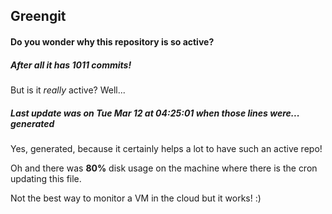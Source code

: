 ## Greengit

#### Do you wonder why this repository is so active?

##### After all it has 1011 commits!

But is it *really* active? Well...

##### Last update was on Tue Mar 12 at 04:25:01 when those lines were... generated

Yes, generated, because it certainly helps a lot to have such an active repo!

Oh and there was **80%** disk usage on the machine
where there is the cron updating this file.

Not the best way to monitor a VM in the cloud but it works! :)
